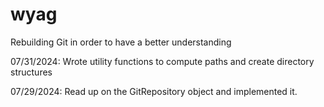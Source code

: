 # wyag
Rebuilding Git in order to have a better understanding

07/31/2024:
Wrote utility functions to compute paths and create directory structures

07/29/2024:
Read up on the GitRepository object and implemented it.
